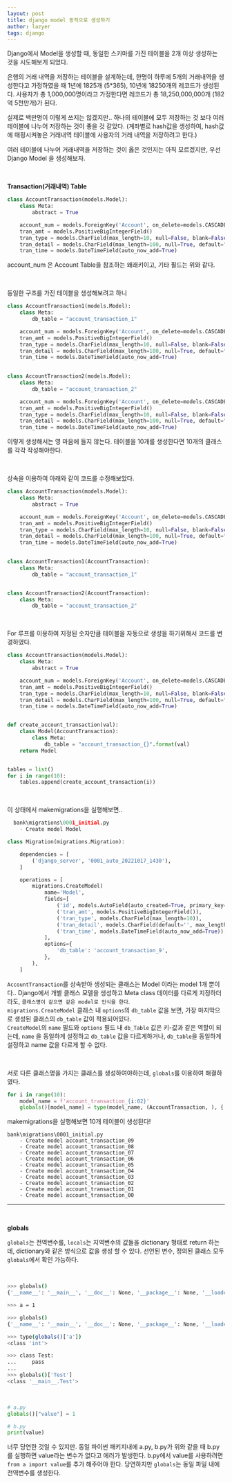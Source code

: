 ```yaml
---
layout: post
title: django model 동적으로 생성하기
author: lazyer
tags: django
---
```






Django에서 Model을 생성할 때, 동일한 스키마를 가진 테이블을 2개 이상 생성하는 것을 시도해보게 되었다.

은행의 거래 내역을 저장하는 테이블을 설계하는데, 한명이 하루에 5개의 거래내역을 생성한다고 가정하였을 때 1년에 1825개 (5*365), 10년에 18250개의 레코드가 생성된다. 사용자가 총 1,000,000명이라고 가정한다면 레코드가 총 18,250,000,000개 (182억 5천만개)가 된다.

실제로 백만명이 이렇게 쓰지는 않겠지만.. 하나의 테이블에 모두 저장하는 것 보다 여러 테이블에 나누어 저장하는 것이 좋을 것 같았다. (계좌별로 hash값을 생성하여, hash값에 매핑시켜놓은 거래내역 테이블에 사용자의 거래 내역을 저장하려고 한다.)

여러 테이블에 나누어 거래내역을 저장하는 것이 옳은 것인지는 아직 모르겠지만, 우선 Django Model 을 생성해보자.

<br>

**Transaction(거래내역) Table**

```python
class AccountTransaction(models.Model):
    class Meta:
        abstract = True

    account_num = models.ForeignKey('Account', on_delete=models.CASCADE)
    tran_amt = models.PositiveBigIntegerField()
    tran_type = models.CharField(max_length=10, null=False, blank=False)
    tran_detail = models.CharField(max_length=100, null=True, default="")
    tran_time = models.DateTimeField(auto_now_add=True)
```

account_num 은 Account Table을 참조하는 왜래키이고, 기타 필드는 위와 같다.

<br>

동일한 구조를 가진 테이블을 생성해보려고 하니

```python
class AccountTransaction1(models.Model):
    class Meta:
        db_table = "account_transaction_1"

    account_num = models.ForeignKey('Account', on_delete=models.CASCADE)
    tran_amt = models.PositiveBigIntegerField()
    tran_type = models.CharField(max_length=10, null=False, blank=False)
    tran_detail = models.CharField(max_length=100, null=True, default="")
    tran_time = models.DateTimeField(auto_now_add=True)
    

class AccountTransaction2(models.Model):
    class Meta:
        db_table = "account_transaction_2"

    account_num = models.ForeignKey('Account', on_delete=models.CASCADE)
    tran_amt = models.PositiveBigIntegerField()
    tran_type = models.CharField(max_length=10, null=False, blank=False)
    tran_detail = models.CharField(max_length=100, null=True, default="")
    tran_time = models.DateTimeField(auto_now_add=True)
```

이렇게 생성해서는 영 마음에 들지 않는다. 테이블을 10개를 생성한다면 10개의 클래스를 각각 작성해야한다.

<br>

상속을 이용하여 아래와 같이 코드를 수정해보았다.

```python
class AccountTransaction(models.Model):
    class Meta:
        abstract = True

    account_num = models.ForeignKey('Account', on_delete=models.CASCADE)
    tran_amt = models.PositiveBigIntegerField()
    tran_type = models.CharField(max_length=10, null=False, blank=False)
    tran_detail = models.CharField(max_length=100, null=True, default="")
    tran_time = models.DateTimeField(auto_now_add=True)
    

class AccountTransaction1(AccountTransaction):
    class Meta:
        db_table = "account_transaction_1"


class AccountTransaction2(AccountTransaction):
    class Meta:
        db_table = "account_transaction_2"
```

<br>

For 루프를 이용하여 지정된 숫자만큼 테이블을 자동으로 생성을 하기위해서 코드를 변경하였다.

```python
class AccountTransaction(models.Model):
    class Meta:
        abstract = True

    account_num = models.ForeignKey('Account', on_delete=models.CASCADE)
    tran_amt = models.PositiveBigIntegerField()
    tran_type = models.CharField(max_length=10, null=False, blank=False)
    tran_detail = models.CharField(max_length=100, null=True, default="")
    tran_time = models.DateTimeField(auto_now_add=True)


def create_account_transaction(val):
    class Model(AccountTransaction):
        class Meta:
            db_table = "account_transaction_{}".format(val)
    return Model


tables = list()
for i in range(10):
    tables.append(create_account_transaction(i))
```

<br>

이 상태에서 makemigrations을 실행해보면..

```python
  bank\migrations\0001_initial.py
    - Create model Model
```
```python
class Migration(migrations.Migration):

    dependencies = [
        ('django_server', '0001_auto_20221017_1430'),
    ]

    operations = [
        migrations.CreateModel(
            name='Model',
            fields=[
                ('id', models.AutoField(auto_created=True, primary_key=True, serialize=False, verbose_name='ID')),
                ('tran_amt', models.PositiveBigIntegerField()),
                ('tran_type', models.CharField(max_length=10)),
                ('tran_detail', models.CharField(default='', max_length=100, null=True)),
                ('tran_time', models.DateTimeField(auto_now_add=True)),
            ],
            options={
                'db_table': 'account_transaction_9',
            },
        ),
    ]

```

`AccountTransaction`를 상속받아 생성되는 클래스는 Model 이라는 model 1개 뿐이다.. Django에서 개별 클래스 모델을 생성하고 Meta class 데이터를 다르게 지정하더라도, `클래스명이 같으면 같은 model로 인식을 한다`.
<br>
`migrations.CreateModel` 클래스 내 `options`의 `db_table` 값을 보면, 가장 마지막으로 생성된 클래스의 `db_table` 값이 적용되어있다.
<br>
`CreateModel`의 `name` 필드와 `options` 필드 내 `db_Table` 값은 키-값과 같은 역할이 되는데, `name` 을 동일하게 설정하고 `db_table` 값을 다르게하거나, `db_table`을 동일하게 설정하고 name 값을 다르게 할 수 없다.


<br>

서로 다른 클래스명을 가지는 클래스를 생성하여야하는데, `globals`를 이용하여 해결하였다.

```python
for i in range(10):
    model_name = f'account_transaction_{i:02}'
    globals()[model_name] = type(model_name, (AccountTransaction, ), {'__module__': AccountTransaction.__module__})
```

makemigrations을 실행해보면 10개 테이블이 생성된다!

```
bank\migrations\0001_initial.py
    - Create model account_transaction_09
    - Create model account_transaction_08
    - Create model account_transaction_07
    - Create model account_transaction_06
    - Create model account_transaction_05
    - Create model account_transaction_04
    - Create model account_transaction_03
    - Create model account_transaction_02
    - Create model account_transaction_01
    - Create model account_transaction_00
```

---

<br>

**globals**

`globals`는 전역변수를, `locals`는 지역변수의 값들을 dictionary 형태로 return 하는데, dictionary와 같은 방식으로 값을 생성 할 수 있다. 선언된 변수, 정의된 클래스 모두 `globals`에서 확인 가능하다.

<br>

```sh
>>> globals()
{'__name__': '__main__', '__doc__': None, '__package__': None, '__loader__': <class '_frozen_importlib.BuiltinImporter'>, '__spec__': None, '__annotations__': {}, '__builtins__': <module 'builtins' (built-in)>}

>>> a = 1  

>>> globals()
{'__name__': '__main__', '__doc__': None, '__package__': None, '__loader__': <class '_frozen_importlib.BuiltinImporter'>, '__spec__': None, '__annotations__': {}, '__builtins__': <module 'builtins' (built-in)>, 'a': 1}

>>> type(globals()['a']) 
<class 'int'>

>>> class Test:
...     pass
... 
>>> globals()['Test']
<class '__main__.Test'>
```

<br>

```python
# a.py
globals()["value"] = 1
```

```python
# b.py
print(value)
```

너무 당연한 것일 수 있지만. 동일 파이썬 패키지내에 a.py, b.py가 위와 같을 때 b.py를 실행하면 value라는 변수가 없다고 에러가 발생한다. b.py에서 value를 사용하려면 `from a import value`를 추가 해주어야 한다. 당연하지만 `globals`는 동일 파일 내에 전역변수를 생성한다.
